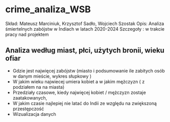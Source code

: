 # crime_analiza_WSB
Skład: Mateusz Marciniuk, Krzysztof Sadło, Wojciech Szostak
Opis: Analiza śmiertelnych zabójstw w Indiach w latach 2020-2024 
Szczegoły : w trakcie pracy nad projektem



## Analiza według miast, płci, użytych bronii, wieku ofiar
- Gdzie jest najwięcej zabójstw (miasto i podsumowanie ile zabitych osób w danym mieście, wykres słupkowy ) 
- W jakim wieku najwiecej umiera kobiet a w jakim mężczyzn  ( z podziałem na na miasta) 
- Przedziały czasowe, kiedy najwięcej kobiet / mężczyzn zostaje zaatakowanych,
- W jakim czasie najlepiej nie latać do Indii ze względu na zwiększoną przestępczość
- Wizualizacja danych 
